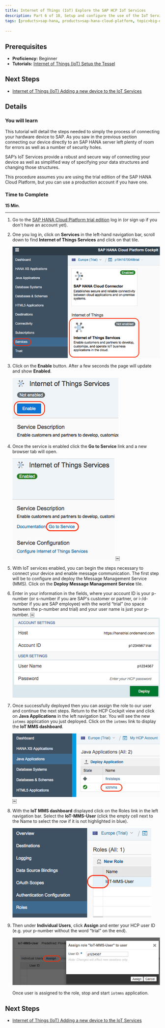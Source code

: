 ```yaml
---
title: Internet of Things (IoT) Explore the SAP HCP IoT Services
description: Part 6 of 10, Setup and configure the use of the IoT Services with SAP HANA Cloud Platform
tags: [products>sap-hana, products>sap-hana-cloud-platform, topic>big-data, topic>internet-of-things, tutorial>beginner ]

---
```


## Prerequisites  
 - **Proficiency:** Beginner
 - **Tutorials:** [Internet of Things (IoT) Setup the Tessel](http://www.sap.com/developer/how-tos/2016/09/iot-tessel.html)


## Next Steps
 - [Internet of Things (IoT) Adding a new device to the IoT Services](http://www.sap.com/developer/tutorials/iot-part7-add-device.html)

## Details
### You will learn  

This tutorial will detail the steps needed to simply the process of connecting your hardware device to SAP. As you saw in the previous section connecting our device directly to an SAP HANA server left plenty of room for errors as well as a number of security holes.

SAP’s IoT Services provide a robust and secure way of connecting your device as well as simplified way of specifying your data structures and changing those structures.

This procedure assumes you are using the trial edition of the SAP HANA Cloud Platform, but you can use a production account if you have one.  

### Time to Complete
**15 Min**.

---

1. Go to the [SAP HANA Cloud Platform trial edition](https://account.hanatrial.ondemand.com/cockpit) log in (or sign up if you don't have an account yet).

2. One you log in, click on **Services** in the left-hand navigation bar, scroll down to find **Internet of Things Services** and click on that tile.

    ![Services](p6_2.png)

3. Click on the **Enable** button. After a few seconds the page will update and show **Enabled**.

    ![Enable Service](p6_3a.png)

4. Once the service is enabled click the **Go to Service** link and a new browser tab will open.

    ![Access Service](p6_4.png)
￼
5. With IoT services enabled, you can begin the steps necessary to connect your device and enable message communication. The first step will be to configure and deploy the Message Management Service (MMS). Click on the **Deploy Message Management Service** tile.

6. Enter in your information in the fields, where your account ID is your p-number (or s-number if you are SAP's customer or partner, or i-/d-number if you are SAP employee) with the world “trial” (no space between the p-number and trial) and your user name is just your p-number.
￼
    ![Deploy Service](p6_6a.png)

7. Once successfully deployed then you can assign the role to our user and continue the next steps. Return to the HCP Cockpit view and click on **Java Applications** in the left navigation bar. You will see the new `iotmms` application you just deployed. Click on the `iotmms` link to display the **IoT MMS dashboard**.

    ![Deployed application](p6_7.png)
￼
8. With the **IoT MMS dashboard** displayed click on the Roles link in the left navigation bar. Select the **IoT-MMS-User** (click the empty cell next to the Name to select the row if it is not highlighted in blue).

    ![Authorizations](p6_8.png)

9. Then under **Individual Users**, click **Assign** and enter your HCP user ID (e.g. your p-number without the word “trial” on the end).

    ![Assign Role](p6_9.png)

     Once user is assigned to the role, stop and start `iotmms` application.


## Next Steps
 - [Internet of Things (IoT) Adding a new device to the IoT Services](http://www.sap.com/developer/tutorials/iot-part7-add-device.html)
